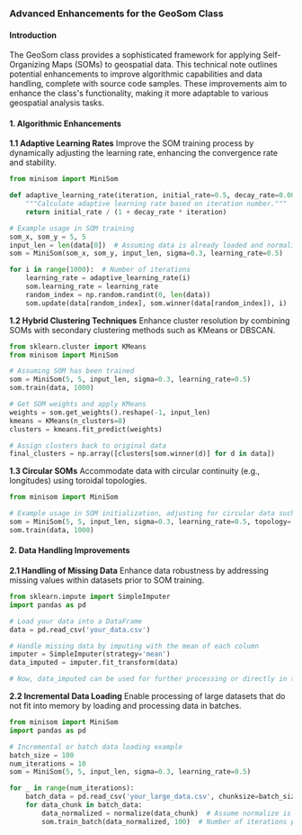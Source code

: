 ### Advanced Enhancements for the GeoSom Class

#### Introduction
The GeoSom class provides a sophisticated framework for applying Self-Organizing Maps (SOMs) to geospatial data. This technical note outlines potential enhancements to improve algorithmic capabilities and data handling, complete with source code samples. These improvements aim to enhance the class's functionality, making it more adaptable to various geospatial analysis tasks.

#### 1. Algorithmic Enhancements

**1.1 Adaptive Learning Rates**
Improve the SOM training process by dynamically adjusting the learning rate, enhancing the convergence rate and stability.
  ```python
  from minisom import MiniSom

  def adaptive_learning_rate(iteration, initial_rate=0.5, decay_rate=0.005):
      """Calculate adaptive learning rate based on iteration number."""
      return initial_rate / (1 + decay_rate * iteration)

  # Example usage in SOM training
  som_x, som_y = 5, 5
  input_len = len(data[0])  # Assuming data is already loaded and normalized
  som = MiniSom(som_x, som_y, input_len, sigma=0.3, learning_rate=0.5)

  for i in range(1000):  # Number of iterations
      learning_rate = adaptive_learning_rate(i)
      som.learning_rate = learning_rate
      random_index = np.random.randint(0, len(data))
      som.update(data[random_index], som.winner(data[random_index]), i)
  ```

**1.2 Hybrid Clustering Techniques**
Enhance cluster resolution by combining SOMs with secondary clustering methods such as KMeans or DBSCAN.
  ```python
  from sklearn.cluster import KMeans
  from minisom import MiniSom

  # Assuming SOM has been trained
  som = MiniSom(5, 5, input_len, sigma=0.3, learning_rate=0.5)
  som.train(data, 1000)

  # Get SOM weights and apply KMeans
  weights = som.get_weights().reshape(-1, input_len)
  kmeans = KMeans(n_clusters=8)
  clusters = kmeans.fit_predict(weights)

  # Assign clusters back to original data
  final_clusters = np.array([clusters[som.winner(d)] for d in data])
  ```

**1.3 Circular SOMs**
Accommodate data with circular continuity (e.g., longitudes) using toroidal topologies.
  ```python
  from minisom import MiniSom

  # Example usage in SOM initialization, adjusting for circular data such as longitude
  som = MiniSom(5, 5, input_len, sigma=0.3, learning_rate=0.5, topology='toroid')
  som.train(data, 1000)
  ```

#### 2. Data Handling Improvements

**2.1 Handling of Missing Data**
Enhance data robustness by addressing missing values within datasets prior to SOM training.
  ```python
  from sklearn.impute import SimpleImputer
  import pandas as pd

  # Load your data into a DataFrame
  data = pd.read_csv('your_data.csv')

  # Handle missing data by imputing with the mean of each column
  imputer = SimpleImputer(strategy='mean')
  data_imputed = imputer.fit_transform(data)

  # Now, data_imputed can be used for further processing or directly in the GeoSom class
  ```

**2.2 Incremental Data Loading**
Enable processing of large datasets that do not fit into memory by loading and processing data in batches.
  ```python
  from minisom import MiniSom
  import pandas as pd

  # Incremental or batch data loading example
  batch_size = 100
  num_iterations = 10
  som = MiniSom(5, 5, input_len, sigma=0.3, learning_rate=0.5)

  for _ in range(num_iterations):
      batch_data = pd.read_csv('your_large_data.csv', chunksize=batch_size)
      for data_chunk in batch_data:
          data_normalized = normalize(data_chunk)  # Assume normalize is a predefined function
          som.train_batch(data_normalized, 100)  # Number of iterations per batch
  ```
